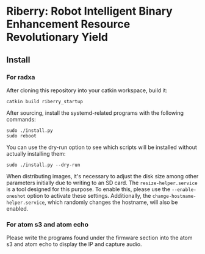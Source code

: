 # Riberry: Robot Intelligent Binary Enhancement Resource Revolutionary Yield

## Install

### For radxa

After cloning this repository into your catkin workspace, build it:

```
catkin build riberry_startup
```

After sourcing, install the systemd-related programs with the following commands:

```
sudo ./install.py
sudo reboot
```

You can use the dry-run option to see which scripts will be installed without actually installing them:

```
sudo ./install.py --dry-run
```

When distributing images, it's necessary to adjust the disk size among other parameters initially due to writing to an SD card.
The `resize-helper.service` is a tool designed for this purpose. To enable this, please use the `--enable-oneshot` option to activate these settings.
Additionally, the `change-hostname-helper.service`, which randomly changes the hostname, will also be enabled.


### For atom s3 and atom echo

Please write the programs found under the firmware section into the atom s3 and atom echo to display the IP and capture audio.
